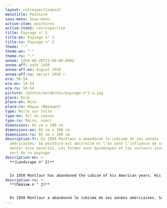 ```yaml
---
layout: retrospectivepost
menutitle: Peinture
sous-menu: Sous-menu
active-item: peintures
active-item2: retrospective
title: Paysage n° 2
title-en: Paysage n° 2
title-ru: Paysage n° 2
theme: "-"
theme-en: "-"
theme-ru: "-"
annee: 1950-08-29T23:00:00.000Z
annee-aff: août 1950
annee-aff-en: August 1950
annee-aff-ru: август 1950 г.
era: 50-54
era-en: 50-54
era-ru: 50-54
picture: /photos/wordpress/paysage-n°2-a.jpg
place: Nice
place-en: Nice
place-ru: Ницца (Франция)
type: Huile sur toile
type-en: Oil on canvas
type-ru: Масло, холст
dimensions: 65 cm x 100 cm
dimensions-en: 65 cm x 100 cm
dimensions-ru: 65 см x 100 см
description-fr: En 1950 Montlaur a abandonné le cubisme de ses années
  américaines. Sa peinture est abstraite et l’on sent l’influence de son ami et
  mentor Gino Severini. Les formes sont dynamiques et les couleurs vives, tel le
  vert de ce paysage.
description-en: >-
  **(Landscape n° 2)**


  In 1950 Montlaur has abandoned the cubism of his American years. His painting is abstract and one can sense the influence of his friend and mentor Gino Severini. The shapes are dynamic and the colors bright, like the green of this landscape.
description-ru: >-
  **(Пейзаж n ° 2)**


  En 1950 Montlaur a abandonné le cubisme de ses années américaines. Sa peinture est abstraite et l’on sent l’influence de son ami et mentor Gino Severini. Les formes sont dynamiques et les couleurs vives, tel le vert de ce paysage.
---
```

